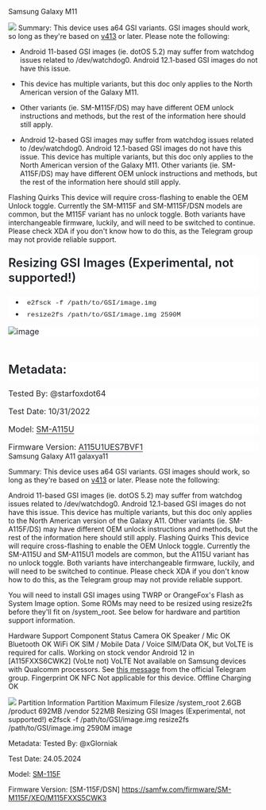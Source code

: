 Samsung Galaxy M11

![](https://www.tuexperto.com/wp-content/uploads/2021/01/samsung-galaxy-m11-e1611315415604.jpg)
Summary: This device uses a64 GSI variants. GSI images should work, so long as they're based on [v413](https://github.com/phhusson/treble_experimentations/releases/tag/v413) or later.
Please note the following:
* Android 11-based GSI images (ie. dotOS 5.2) may suffer from watchdog issues related to /dev/watchdog0. Android 12.1-based GSI images do not have this issue.
* This device has multiple variants, but this doc only applies to the North American version of the Galaxy M11.
* Other variants (ie. SM-M115F/DS) may have different OEM unlock instructions and methods, but the rest of the information here should still apply.

* Android 12-based GSI images may suffer from watchdog issues related to /dev/watchdog0. Android 12.1-based GSI images do not have this issue.
This device has multiple variants, but this doc only applies to the North American version of the Galaxy M11.
Other variants (ie. SM-A115F/DS) may have different OEM unlock instructions and methods, but the rest of the information here should still apply.

Flashing Quirks
This device will require cross-flashing to enable the OEM Unlock toggle.
Currently the SM-M115F and SM-M115F/DSN models are common, but the M115F variant has no unlock toggle. Both variants have interchangeable firmware, luckily, and will need to be switched to continue. Please check XDA if you don't know how to do this, as the Telegram group may not provide reliable support.



<div class="markdown-heading" style="box-sizing: border-box; position: relative; color: rgb(31, 35, 40); font-family: -apple-system, BlinkMacSystemFont, &quot;Segoe UI&quot;, &quot;Noto Sans&quot;, Helvetica, Arial, sans-serif, &quot;Apple Color Emoji&quot;, &quot;Segoe UI Emoji&quot;; font-size: 16px; font-style: normal; font-variant-ligatures: normal; font-variant-caps: normal; font-weight: 400; letter-spacing: normal; orphans: 2; text-align: start; text-indent: 0px; text-transform: none; widows: 2; word-spacing: 0px; -webkit-text-stroke-width: 0px; white-space: normal; background-color: rgb(255, 255, 255); text-decoration-thickness: initial; text-decoration-style: initial; text-decoration-color: initial;"><h2 class="heading-element" style="box-sizing: border-box; margin-top: 24px; margin-bottom: 16px; font-size: 1.5em; font-weight: var(--base-text-weight-semibold, 600); line-height: 1.25; padding-bottom: 0.3em; border-bottom: 1px solid var(--borderColor-muted, var(--color-border-muted));">Resizing GSI Images<span> </span><strong style="box-sizing: border-box; font-weight: var(--base-text-weight-semibold, 600);">(Experimental, not supported!)</strong></h2><a id="user-content-resizing-gsi-images-experimental-not-supported" class="anchor" aria-label="Permalink: Resizing GSI Images (Experimental, not supported!)" href="https://github.com/phhusson/treble_experimentations/wiki/Samsung-Galaxy-A11#resizing-gsi-images-experimental-not-supported" style="box-sizing: border-box; background-color: transparent; color: var(--fgColor-accent, var(--color-accent-fg)); text-decoration: underline; float: left; padding-right: 4px; margin: auto; line-height: 1; position: absolute; top: 19.0938px; left: -28px; display: flex; width: 28px; height: 28px; border-radius: 6px; opacity: 0; justify-content: center; align-items: center; transform: translateY(calc(-50% - 0.3rem)); text-underline-offset: 0.2rem;"><svg class="octicon octicon-link" viewBox="0 0 16 16" version="1.1" width="16" height="16" aria-hidden="true"><path d="m7.775 3.275 1.25-1.25a3.5 3.5 0 1 1 4.95 4.95l-2.5 2.5a3.5 3.5 0 0 1-4.95 0 .751.751 0 0 1 .018-1.042.751.751 0 0 1 1.042-.018 1.998 1.998 0 0 0 2.83 0l2.5-2.5a2.002 2.002 0 0 0-2.83-2.83l-1.25 1.25a.751.751 0 0 1-1.042-.018.751.751 0 0 1-.018-1.042Zm-4.69 9.64a1.998 1.998 0 0 0 2.83 0l1.25-1.25a.751.751 0 0 1 1.042.018.751.751 0 0 1 .018 1.042l-1.25 1.25a3.5 3.5 0 1 1-4.95-4.95l2.5-2.5a3.5 3.5 0 0 1 4.95 0 .751.751 0 0 1-.018 1.042.751.751 0 0 1-1.042.018 1.998 1.998 0 0 0-2.83 0l-2.5 2.5a1.998 1.998 0 0 0 0 2.83Z"></path></svg></a></div><ul style="box-sizing: border-box; padding-left: 2em; margin-top: 0px; margin-bottom: 16px; color: rgb(31, 35, 40); font-family: -apple-system, BlinkMacSystemFont, &quot;Segoe UI&quot;, &quot;Noto Sans&quot;, Helvetica, Arial, sans-serif, &quot;Apple Color Emoji&quot;, &quot;Segoe UI Emoji&quot;; font-size: 16px; font-style: normal; font-variant-ligatures: normal; font-variant-caps: normal; font-weight: 400; letter-spacing: normal; orphans: 2; text-align: start; text-indent: 0px; text-transform: none; widows: 2; word-spacing: 0px; -webkit-text-stroke-width: 0px; white-space: normal; background-color: rgb(255, 255, 255); text-decoration-thickness: initial; text-decoration-style: initial; text-decoration-color: initial;"><li style="box-sizing: border-box;"><code style="box-sizing: border-box; font-family: var(--fontStack-monospace, ui-monospace, SFMono-Regular, SF Mono, Menlo, Consolas, Liberation Mono, monospace); font-size: 13.6px; padding: 0.2em 0.4em; margin: 0px; white-space: break-spaces; background-color: var(--bgColor-neutral-muted, var(--color-neutral-muted)); border-radius: 6px;">e2fsck -f /path/to/GSI/image.img</code></li><li style="box-sizing: border-box; margin-top: 0.25em;"><code style="box-sizing: border-box; font-family: var(--fontStack-monospace, ui-monospace, SFMono-Regular, SF Mono, Menlo, Consolas, Liberation Mono, monospace); font-size: 13.6px; padding: 0.2em 0.4em; margin: 0px; white-space: break-spaces; background-color: var(--bgColor-neutral-muted, var(--color-neutral-muted)); border-radius: 6px;">resize2fs /path/to/GSI/image.img 2590M</code></li></ul><p style="box-sizing: border-box; margin-top: 0px; margin-bottom: 16px; color: rgb(31, 35, 40); font-family: -apple-system, BlinkMacSystemFont, &quot;Segoe UI&quot;, &quot;Noto Sans&quot;, Helvetica, Arial, sans-serif, &quot;Apple Color Emoji&quot;, &quot;Segoe UI Emoji&quot;; font-size: 16px; font-style: normal; font-variant-ligatures: normal; font-variant-caps: normal; font-weight: 400; letter-spacing: normal; orphans: 2; text-align: start; text-indent: 0px; text-transform: none; widows: 2; word-spacing: 0px; -webkit-text-stroke-width: 0px; white-space: normal; background-color: rgb(255, 255, 255); text-decoration-thickness: initial; text-decoration-style: initial; text-decoration-color: initial;"><img src="https://user-images.githubusercontent.com/46762446/199031383-da9319df-02d4-4008-842a-3435b212a47e.png" alt="image" style="box-sizing: content-box; border-style: none; max-width: 100%; background-color: var(--bgColor-default, var(--color-canvas-default));"></p><hr style="box-sizing: content-box; height: 0.25em; overflow: hidden; margin: 24px 0px; background-image: initial; background-position: initial; background-size: initial; background-repeat: initial; background-attachment: initial; background-origin: initial; background-clip: initial; background-color: var(--borderColor-default, var(--color-border-default)); border: 0px; padding: 0px; color: rgb(31, 35, 40); font-family: -apple-system, BlinkMacSystemFont, &quot;Segoe UI&quot;, &quot;Noto Sans&quot;, Helvetica, Arial, sans-serif, &quot;Apple Color Emoji&quot;, &quot;Segoe UI Emoji&quot;; font-size: 16px; font-style: normal; font-variant-ligatures: normal; font-variant-caps: normal; font-weight: 400; letter-spacing: normal; orphans: 2; text-align: start; text-indent: 0px; text-transform: none; widows: 2; word-spacing: 0px; -webkit-text-stroke-width: 0px; white-space: normal; text-decoration-thickness: initial; text-decoration-style: initial; text-decoration-color: initial;"><div class="markdown-heading" style="box-sizing: border-box; position: relative; color: rgb(31, 35, 40); font-family: -apple-system, BlinkMacSystemFont, &quot;Segoe UI&quot;, &quot;Noto Sans&quot;, Helvetica, Arial, sans-serif, &quot;Apple Color Emoji&quot;, &quot;Segoe UI Emoji&quot;; font-size: 16px; font-style: normal; font-variant-ligatures: normal; font-variant-caps: normal; font-weight: 400; letter-spacing: normal; orphans: 2; text-align: start; text-indent: 0px; text-transform: none; widows: 2; word-spacing: 0px; -webkit-text-stroke-width: 0px; white-space: normal; background-color: rgb(255, 255, 255); text-decoration-thickness: initial; text-decoration-style: initial; text-decoration-color: initial;"><h2 class="heading-element" style="box-sizing: border-box; margin-top: 24px; margin-bottom: 16px; font-size: 1.5em; font-weight: var(--base-text-weight-semibold, 600); line-height: 1.25; padding-bottom: 0.3em; border-bottom: 1px solid var(--borderColor-muted, var(--color-border-muted));">Metadata:</h2><a id="user-content-metadata" class="anchor" aria-label="Permalink: Metadata:" href="https://github.com/phhusson/treble_experimentations/wiki/Samsung-Galaxy-A11#metadata" style="box-sizing: border-box; background-color: transparent; color: var(--fgColor-accent, var(--color-accent-fg)); text-decoration: underline; float: left; padding-right: 4px; margin: auto; line-height: 1; position: absolute; top: 19.0938px; left: -28px; display: flex; width: 28px; height: 28px; border-radius: 6px; opacity: 0; justify-content: center; align-items: center; transform: translateY(calc(-50% - 0.3rem)); text-underline-offset: 0.2rem;"><svg class="octicon octicon-link" viewBox="0 0 16 16" version="1.1" width="16" height="16" aria-hidden="true"><path d="m7.775 3.275 1.25-1.25a3.5 3.5 0 1 1 4.95 4.95l-2.5 2.5a3.5 3.5 0 0 1-4.95 0 .751.751 0 0 1 .018-1.042.751.751 0 0 1 1.042-.018 1.998 1.998 0 0 0 2.83 0l2.5-2.5a2.002 2.002 0 0 0-2.83-2.83l-1.25 1.25a.751.751 0 0 1-1.042-.018.751.751 0 0 1-.018-1.042Zm-4.69 9.64a1.998 1.998 0 0 0 2.83 0l1.25-1.25a.751.751 0 0 1 1.042.018.751.751 0 0 1 .018 1.042l-1.25 1.25a3.5 3.5 0 1 1-4.95-4.95l2.5-2.5a3.5 3.5 0 0 1 4.95 0 .751.751 0 0 1-.018 1.042.751.751 0 0 1-1.042.018 1.998 1.998 0 0 0-2.83 0l-2.5 2.5a1.998 1.998 0 0 0 0 2.83Z"></path></svg></a></div><p style="box-sizing: border-box; margin-top: 0px; margin-bottom: 16px; color: rgb(31, 35, 40); font-family: -apple-system, BlinkMacSystemFont, &quot;Segoe UI&quot;, &quot;Noto Sans&quot;, Helvetica, Arial, sans-serif, &quot;Apple Color Emoji&quot;, &quot;Segoe UI Emoji&quot;; font-size: 16px; font-style: normal; font-variant-ligatures: normal; font-variant-caps: normal; font-weight: 400; letter-spacing: normal; orphans: 2; text-align: start; text-indent: 0px; text-transform: none; widows: 2; word-spacing: 0px; -webkit-text-stroke-width: 0px; white-space: normal; background-color: rgb(255, 255, 255); text-decoration-thickness: initial; text-decoration-style: initial; text-decoration-color: initial;">Tested By: @starfoxdot64</p><p style="box-sizing: border-box; margin-top: 0px; margin-bottom: 16px; color: rgb(31, 35, 40); font-family: -apple-system, BlinkMacSystemFont, &quot;Segoe UI&quot;, &quot;Noto Sans&quot;, Helvetica, Arial, sans-serif, &quot;Apple Color Emoji&quot;, &quot;Segoe UI Emoji&quot;; font-size: 16px; font-style: normal; font-variant-ligatures: normal; font-variant-caps: normal; font-weight: 400; letter-spacing: normal; orphans: 2; text-align: start; text-indent: 0px; text-transform: none; widows: 2; word-spacing: 0px; -webkit-text-stroke-width: 0px; white-space: normal; background-color: rgb(255, 255, 255); text-decoration-thickness: initial; text-decoration-style: initial; text-decoration-color: initial;">Test Date: 10/31/2022</p><p style="box-sizing: border-box; margin-top: 0px; margin-bottom: 16px; color: rgb(31, 35, 40); font-family: -apple-system, BlinkMacSystemFont, &quot;Segoe UI&quot;, &quot;Noto Sans&quot;, Helvetica, Arial, sans-serif, &quot;Apple Color Emoji&quot;, &quot;Segoe UI Emoji&quot;; font-size: 16px; font-style: normal; font-variant-ligatures: normal; font-variant-caps: normal; font-weight: 400; letter-spacing: normal; orphans: 2; text-align: start; text-indent: 0px; text-transform: none; widows: 2; word-spacing: 0px; -webkit-text-stroke-width: 0px; white-space: normal; background-color: rgb(255, 255, 255); text-decoration-thickness: initial; text-decoration-style: initial; text-decoration-color: initial;">Model:<span> </span><a href="https://samfw.com/firmware/SM-A115U1" rel="nofollow" style="box-sizing: border-box; background-color: transparent; color: var(--fgColor-accent, var(--color-accent-fg)); text-decoration: underline; text-underline-offset: 0.2rem;">SM-A115U</a></p><p style="box-sizing: border-box; margin-top: 0px; margin-bottom: 0px !important; color: rgb(31, 35, 40); font-family: -apple-system, BlinkMacSystemFont, &quot;Segoe UI&quot;, &quot;Noto Sans&quot;, Helvetica, Arial, sans-serif, &quot;Apple Color Emoji&quot;, &quot;Segoe UI Emoji&quot;; font-size: 16px; font-style: normal; font-variant-ligatures: normal; font-variant-caps: normal; font-weight: 400; letter-spacing: normal; orphans: 2; text-align: start; text-indent: 0px; text-transform: none; widows: 2; word-spacing: 0px; -webkit-text-stroke-width: 0px; white-space: normal; background-color: rgb(255, 255, 255); text-decoration-thickness: initial; text-decoration-style: initial; text-decoration-color: initial;">Firmware Version:<span> </span><a href="https://samfw.com/firmware/SM-A115U1/ATT/A115U1UES7BVF1" rel="nofollow" style="box-sizing: border-box; background-color: transparent; color: var(--fgColor-accent, var(--color-accent-fg)); text-decoration: underline; text-underline-offset: 0.2rem;">A115U1UES7BVF1</a></p><!--EndFragment-->
</body>
</html>Samsung Galaxy A11
galaxya11

Summary: This device uses a64 GSI variants. GSI images should work, so long as they're based on [v413](https://github.com/phhusson/treble_experimentations/releases/tag/v413) or later.
Please note the following:

Android 11-based GSI images (ie. dotOS 5.2) may suffer from watchdog issues related to /dev/watchdog0. Android 12.1-based GSI images do not have this issue.
This device has multiple variants, but this doc only applies to the North American version of the Galaxy A11.
Other variants (ie. SM-A115F/DS) may have different OEM unlock instructions and methods, but the rest of the information here should still apply.
Flashing Quirks
This device will require cross-flashing to enable the OEM Unlock toggle.
Currently the SM-A115U and SM-A115U1 models are common, but the A115U variant has no unlock toggle. Both variants have interchangeable firmware, luckily, and will need to be switched to continue. Please check XDA if you don't know how to do this, as the Telegram group may not provide reliable support.

You will need to install GSI images using TWRP or OrangeFox's Flash as System Image option.
Some ROMs may need to be resized using resize2fs before they'll fit on /system_root. See below for hardware and partition support information.

Hardware Support
Component	Status
Camera	OK
Speaker / Mic	OK
Bluetooth	OK
WiFi	OK
SIM / Mobile Data / Voice	SIM/Data OK, but VoLTE is required for calls. Working on stock vendor Android 12 in [A115FXXS6CWK2] (VoLte not)
VoLTE	Not available on Samsung devices with Qualcomm processors. See [this message](https://t.me/phhtreble/570295) from the official Telegram group.
Fingerprint	OK
NFC	Not applicable for this device.
Offline Charging	OK

![](https://user-images.githubusercontent.com/46762446/199031383-da9319df-02d4-4008-842a-3435b212a47e.png)
Partition Information
Partition	Maximum Filesize
/system_root	2.6GB
/product	692MB
/vendor	        522MB
Resizing GSI Images (Experimental, not supported!)
e2fsck -f /path/to/GSI/image.img
resize2fs /path/to/GSI/image.img 2590M
image

Metadata:
Tested By: @xGlorniak

Test Date: 24.05.2024

Model: [SM-115F](https://samfw.com/firmware/SM-M115F)

Firmware Version: [SM-115F/DSN] https://samfw.com/firmware/SM-M115F/XEO/M115FXXS5CWK3